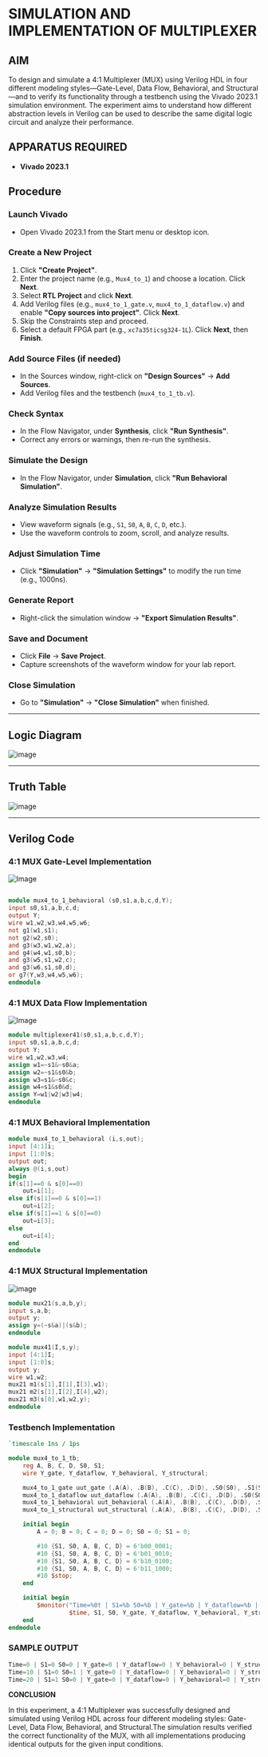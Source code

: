 # SIMULATION AND IMPLEMENTATION OF MULTIPLEXER

## AIM
To design and simulate a 4:1 Multiplexer (MUX) using Verilog HDL in four different modeling styles—Gate-Level, Data Flow, Behavioral, and Structural—and to verify its functionality through a testbench using the Vivado 2023.1 simulation environment. The experiment aims to understand how different abstraction levels in Verilog can be used to describe the same digital logic circuit and analyze their performance.

## APPARATUS REQUIRED
- **Vivado 2023.1**

## Procedure
### Launch Vivado
- Open Vivado 2023.1 from the Start menu or desktop icon.

### Create a New Project
1. Click **"Create Project"**.
2. Enter the project name (e.g., `Mux4_to_1`) and choose a location. Click **Next**.
3. Select **RTL Project** and click **Next**.
4. Add Verilog files (e.g., `mux4_to_1_gate.v`, `mux4_to_1_dataflow.v`) and enable **"Copy sources into project"**. Click **Next**.
5. Skip the Constraints step and proceed.
6. Select a default FPGA part (e.g., `xc7a35ticsg324-1L`). Click **Next**, then **Finish**.

### Add Source Files (if needed)
- In the Sources window, right-click on **"Design Sources"** → **Add Sources**.
- Add Verilog files and the testbench (`mux4_to_1_tb.v`).

### Check Syntax
- In the Flow Navigator, under **Synthesis**, click **"Run Synthesis"**.
- Correct any errors or warnings, then re-run the synthesis.

### Simulate the Design
- In the Flow Navigator, under **Simulation**, click **"Run Behavioral Simulation"**.

### Analyze Simulation Results
- View waveform signals (e.g., `S1`, `S0`, `A`, `B`, `C`, `D`, etc.).
- Use the waveform controls to zoom, scroll, and analyze results.

### Adjust Simulation Time
- Click **"Simulation"** → **"Simulation Settings"** to modify the run time (e.g., 1000ns).

### Generate Report
- Right-click the simulation window → **"Export Simulation Results"**.

### Save and Document
- Click **File** → **Save Project**.
- Capture screenshots of the waveform window for your lab report.

### Close Simulation
- Go to **"Simulation"** → **"Close Simulation"** when finished.

---

## Logic Diagram
![image](https://github.com/user-attachments/assets/d4ab4bc3-12b0-44dc-8edb-9d586d8ba856)

---

## Truth Table
![image](https://github.com/user-attachments/assets/c850506c-3f6e-4d6b-8574-939a914b2a5f)

---

## Verilog Code

### 4:1 MUX Gate-Level Implementation

![Image](https://github.com/user-attachments/assets/e1e3d5cb-2e76-41bc-84a6-84da7e8356fb)


```verilog

module mux4_to_1_behavioral (s0,s1,a,b,c,d,Y);
input s0,s1,a,b,c,d;
output Y;
wire w1,w2,w3,w4,w5,w6;
not g1(w1,s1);
not g2(w2,s0);
and g3(w3,w1,w2,a);
and g4(w4,w1,s0,b);
and g3(w5,s1,w2,c);
and g3(w6,s1,s0,d);
or g7(Y,w3,w4,w5,w6);
endmodule
```

### 4:1 MUX Data Flow Implementation

![Image](https://github.com/user-attachments/assets/ec22a85a-e61b-49da-9e11-e297c7d72fe4)


```verilog
module multiplexer41(s0,s1,a,b,c,d,Y);
input s0,s1,a,b,c,d;
output Y;
wire w1,w2,w3,w4;
assign w1=~s1&~s0&a;
assign w2=~s1&s0&b;
assign w3=s1&~s0&c;
assign w4=s1&s0&d;
assign Y=w1|w2|w3|w4;
endmodule
```

### 4:1 MUX Behavioral Implementation
```verilog
module mux4_to_1_behavioral (i,s,out);
input [4:1]i;
input [1:0]s;
output out;
always @(i,s,out)
begin
if(s[1]==0 & s[0]==0)
    out=i[1];
else if(s[1]==0 & s[0]==1)
    out=i[2];
else if(s[1]==1 & s[0]==0)
    out=i[3];
else
    out=i[4];
end
endmodule
```
### 4:1 MUX Structural Implementation

![image](https://github.com/user-attachments/assets/eea81c2c-7dfa-43aa-9cea-1ab4ed54db6c)


```verilog
module mux21(s,a,b,y);
input s,a,b;
output y;
assign y=(~s&a)|(s&b);
endmodule

module mux41(I,s,y);
input [4:1]I;
input [1:0]s;
output y;
wire w1,w2;
mux21 m1(s[1],I[1],I[3],w1);
mux21 m2(s[1],I[2],I[4],w2);
mux21 m3(s[0],w1,w2,y);
endmodule
```
### Testbench Implementation
```verilog
`timescale 1ns / 1ps

module mux4_to_1_tb;
    reg A, B, C, D, S0, S1;
    wire Y_gate, Y_dataflow, Y_behavioral, Y_structural;

    mux4_to_1_gate uut_gate (.A(A), .B(B), .C(C), .D(D), .S0(S0), .S1(S1), .Y(Y_gate));
    mux4_to_1_dataflow uut_dataflow (.A(A), .B(B), .C(C), .D(D), .S0(S0), .S1(S1), .Y(Y_dataflow));
    mux4_to_1_behavioral uut_behavioral (.A(A), .B(B), .C(C), .D(D), .S0(S0), .S1(S1), .Y(Y_behavioral));
    mux4_to_1_structural uut_structural (.A(A), .B(B), .C(C), .D(D), .S0(S0), .S1(S1), .Y(Y_structural));

    initial begin
        A = 0; B = 0; C = 0; D = 0; S0 = 0; S1 = 0;

        #10 {S1, S0, A, B, C, D} = 6'b00_0001;
        #10 {S1, S0, A, B, C, D} = 6'b01_0010;
        #10 {S1, S0, A, B, C, D} = 6'b10_0100;
        #10 {S1, S0, A, B, C, D} = 6'b11_1000;
        #10 $stop;
    end

    initial begin
        $monitor("Time=%0t | S1=%b S0=%b | Y_gate=%b | Y_dataflow=%b | Y_behavioral=%b | Y_structural=%b",
                 $time, S1, S0, Y_gate, Y_dataflow, Y_behavioral, Y_structural);
    end
endmodule
```
### SAMPLE OUTPUT
```verilog
Time=0 | S1=0 S0=0 | Y_gate=0 | Y_dataflow=0 | Y_behavioral=0 | Y_structural=0
Time=10 | S1=0 S0=1 | Y_gate=0 | Y_dataflow=0 | Y_behavioral=0 | Y_structural=0
Time=20 | S1=1 S0=0 | Y_gate=0 | Y_dataflow=0 | Y_behavioral=0 | Y_structural=0
```

**CONCLUSION**

In this experiment, a 4:1 Multiplexer was successfully designed and simulated using Verilog HDL across four different modeling styles: Gate-Level, Data Flow, Behavioral, and Structural.The simulation results verified the correct functionality of the MUX, with all implementations producing identical outputs for the given input conditions.

